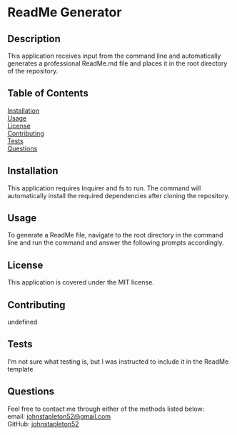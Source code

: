 
# ReadMe Generator

## Description
This application receives input from the command line and automatically generates a professional ReadMe.md file and places it in the root directory of the repository.


## Table of Contents
[Installation](#installation)  
[Usage](#usage)  
[License](#license)  
[Contributing](#contributing)  
[Tests](#tests)  
[Questions](#questions)  



## Installation
This application requires Inquirer and fs to run. The command <npm install> will automatically install the required dependencies after cloning the repository.


## Usage
To generate a ReadMe file, navigate to the root directory in the command line and run the command <node index> and answer the following prompts accordingly. 


## License
This application is covered under the MIT license.


## Contributing
undefined


## Tests
I'm not sure what testing is, but I was instructed to include it in the ReadMe template


## Questions
Feel free to contact me through either of the methods listed below:  
email: [johnstapleton52@gmail.com](johnstapleton52@gmail.com)   
GitHub: [johnstapleton52](https://github.com/johnstapleton52)  

   
